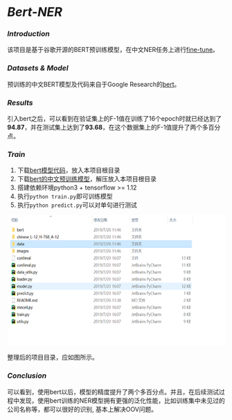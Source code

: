 # *Bert-NER*

### *Introduction*

该项目是基于谷歌开源的BERT预训练模型，在中文NER任务上进行[fine-tune](https://github.com/binhaowang/Bert-NER/blob/master/BERT%20fine-tune%E5%AE%9E%E8%B7%B5.md)。

### *Datasets & Model*

预训练的中文BERT模型及代码来自于Google Research的[bert](https://github.com/google-research/bert)。

### *Results*

引入bert之后，可以看到在验证集上的F-1值在训练了16个epoch时就已经达到了**94.87**，并在测试集上达到了**93.68**，在这个数据集上的F-1值提升了两个多百分点。

### *Train*

1. 下载[bert模型代码](https://github.com/google-research/bert)，放入本项目根目录
2. 下载[bert的中文预训练模型](https://storage.googleapis.com/bert_models/2018_11_03/chinese_L-12_H-768_A-12.zip)，解压放入本项目根目录
3. 搭建依赖环境python3 + tensorflow >= 1.12
4. 执行`python train.py`即可训练模型
5. 执行`python predict.py`可以对单句进行测试

<img src="images/Snipaste_2019-07-26_11-48-28.png" height="300px">

整理后的项目目录，应如图所示。

### *Conclusion*

可以看到，使用bert以后，模型的精度提升了两个多百分点。并且，在后续测试过程中发现，使用bert训练的NER模型拥有更强的泛化性能，比如训练集中未见过的公司名称等，都可以很好的识别, 基本上解决OOV问题。


